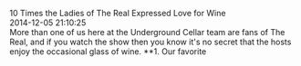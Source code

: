 10 Times the Ladies of The Real Expressed Love for Wine<br/>2014-12-05 21:10:25<br/>More than one of us here at the Underground Cellar team are fans of The Real, and if you watch the show then you know it\'s no secret that the hosts enjoy the occasional glass of wine. **1. Our favorite